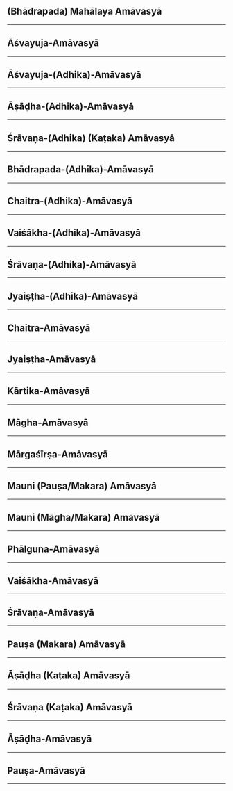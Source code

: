 ## (Bhādrapada) Mahālaya Amāvasyā


---
## Āśvayuja-Amāvasyā


---
## Āśvayuja-(Adhika)-Amāvasyā


---
## Āṣāḍha-(Adhika)-Amāvasyā


---
## Śrāvaṇa-(Adhika) (Kaṭaka) Amāvasyā


---
## Bhādrapada-(Adhika)-Amāvasyā


---
## Chaitra-(Adhika)-Amāvasyā


---
## Vaiśākha-(Adhika)-Amāvasyā


---
## Śrāvaṇa-(Adhika)-Amāvasyā


---
## Jyaiṣṭha-(Adhika)-Amāvasyā


---
## Chaitra-Amāvasyā


---
## Jyaiṣṭha-Amāvasyā


---
## Kārtika-Amāvasyā


---
## Māgha-Amāvasyā


---
## Mārgaśīrṣa-Amāvasyā


---
## Mauni (Pauṣa/Makara) Amāvasyā


---
## Mauni (Māgha/Makara) Amāvasyā


---
## Phālguna-Amāvasyā


---
## Vaiśākha-Amāvasyā


---
## Śrāvaṇa-Amāvasyā


---
## Pauṣa (Makara) Amāvasyā


---
## Āṣāḍha (Kaṭaka) Amāvasyā


---
## Śrāvaṇa (Kaṭaka) Amāvasyā


---
## Āṣāḍha-Amāvasyā


---
## Pauṣa-Amāvasyā


---
